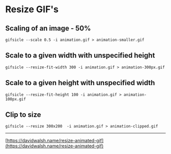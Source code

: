 # Resize GIF's

## Scaling of an image - 50%

	gifsicle --scale 0.5 -i animation.gif > animation-smaller.gif

## Scale to a given width with unspecified height

	gifsicle --resize-fit-width 300 -i animation.gif > animation-300px.gif

## Scale to a given height with unspecified width

	gifsicle --resize-fit-height 100 -i animation.gif > animation-100px.gif

## Clip to size

	gifsicle --resize 300x200  -i animation.gif > animation-clipped.gif

---

[https://davidwalsh.name/resize-animated-gif](https://davidwalsh.name/resize-animated-gif)